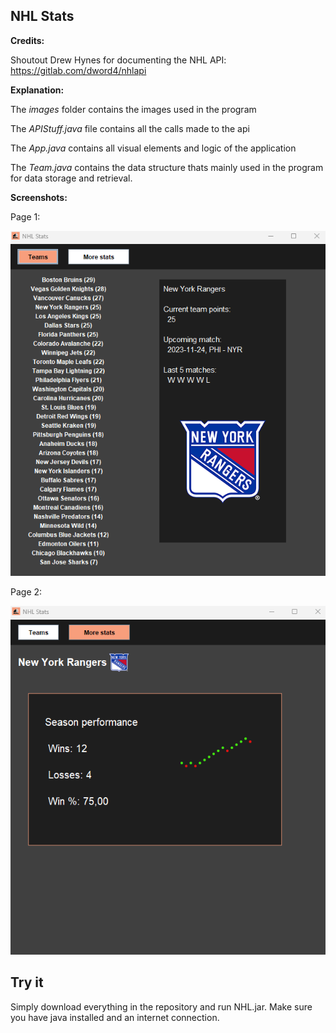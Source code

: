 
## NHL Stats

**Credits:**

Shoutout Drew Hynes for documenting the NHL API: https://gitlab.com/dword4/nhlapi

**Explanation:**

The *images* folder contains the images used in the program

The *APIStuff.java* file contains all the calls made to the api

The *App.java* contains all visual elements and logic of the application

The *Team.java* contains the data structure thats mainly used in the program for data storage and retrieval.

**Screenshots:**

Page 1:

![page1](images/nhlstatsv1p1.png)

Page 2:

![page2](images/nhlstatsv1p2.png)

## Try it

Simply download everything in the repository and run NHL.jar. Make sure you have java installed and an internet connection.